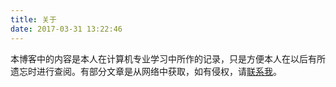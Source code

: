 ```yaml
---
title: 关于
date: 2017-03-31 13:22:46
---
```


本博客中的内容是本人在计算机专业学习中所作的记录，只是方便本人在以后有所遗忘时进行查阅。有部分文章是从网络中获取，如有侵权，请[联系我](mailto:comwork2016@163.com)。


